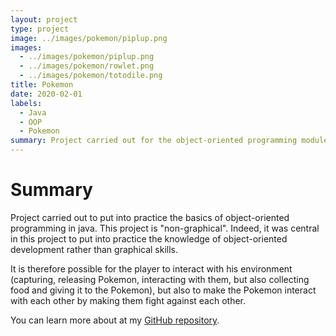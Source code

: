 ```yaml
---
layout: project
type: project
image: ../images/pokemon/piplup.png
images:
  - ../images/pokemon/piplup.png
  - ../images/pokemon/rowlet.png
  - ../images/pokemon/totodile.png
title: Pokemon
date: 2020-02-01
labels:
  - Java
  - OOP
  - Pokemon
summary: Project carried out for the object-oriented programming module of my Computer Science DUT.
---
```


# Summary

Project carried out to put into practice the basics of
object-oriented programming in java. This project is
"non-graphical". Indeed, it was central in this project
to put into practice the knowledge of object-oriented development
rather than graphical skills.

It is therefore possible for the player to interact with his
environment (capturing, releasing Pokemon, interacting with them,
but also collecting food and giving it to the Pokemon), but also
to make the Pokemon interact with each other by making them fight
against each other.

You can learn more about at my [GitHub repository](http://GitHub.com/jeanlrnt/Pokemon).
